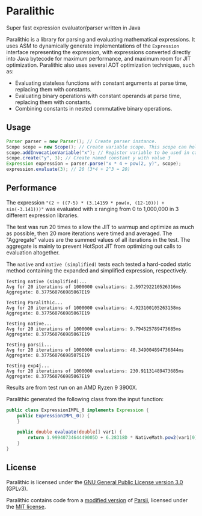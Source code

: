 # Paralithic
Super fast expression evaluator/parser written in Java

Paralithic is a library for parsing and evaluating mathematical expressions. It uses ASM to dynamically
generate implementations of the `Expression` interface representing the expression, with expressions converted directly
into Java bytecode for maximum performance, and maximum room for JIT optimization. Paralithic also uses several AOT
optimization techniques, such as:
* Evaluating stateless functions with constant arguments at parse time, replacing them with constants.
* Evaluating binary operations with constant operands at parse time, replacing them with constants.
* Combining constants in nested commutative binary operations.

## Usage
```java
Parser parser = new Parser(); // Create parser instance.
Scope scope = new Scope(); // Create variable scope. This scope can hold both constants and invocation variables.
scope.addInvocationVariable("x"); // Register variable to be used in calls to #evaluate. Values are passed in the order they are registered.
scope.create("y", 3); // Create named constant y with value 3
Expression expression = parser.parse("x * 4 + pow(2, y)", scope);
expression.evaluate(3); // 20 (3*4 + 2^3 = 20)
```


## Performance
The expression `"(2 + ((7-5) * (3.14159 * pow(x, (12-10))) + sin(-3.141)))"` was evaluated
with x ranging from 0 to 1,000,000 in 3 different expression libraries.

The test was run 20 times to allow the JIT to warmup and optimize as much as possible,
then 20 more iterations were timed and averaged.
The "Aggregate" values are the summed values of all iterations in the test. The aggregate is mainly
to prevent HotSpot JIT from optimizing out calls to evaluation altogether.

The `native` and `native (simplified)` tests each tested a hard-coded static method containing the expanded
and simplified expression, respectively.

```
Testing native (simplified)...
Avg for 20 iterations of 1000000 evaluations: 2.597292210526316ms
Aggregate: 8.377560766985067E19

Testing Paralithic...
Avg for 20 iterations of 1000000 evaluations: 4.923100105263158ms
Aggregate: 8.377560766985067E19

Testing native...
Avg for 20 iterations of 1000000 evaluations: 9.794525789473685ms
Aggregate: 8.377560766985067E19

Testing parsii...
Avg for 20 iterations of 1000000 evaluations: 40.349004894736844ms
Aggregate: 8.377560766985075E19

Testing exp4j...
Avg for 20 iterations of 1000000 evaluations: 230.91131489473685ms
Aggregate: 8.377560766985067E19
```
Results are from test run on an AMD Ryzen 9 3900X.

Paralithic generated the following class from the input function:
```java
public class ExpressionIMPL_0 implements Expression {
    public ExpressionIMPL_0() {
    }

    public double evaluate(double[] var1) {
        return 1.9994073464449005D + 6.28318D * NativeMath.pow2(var1[0]);
    }
}
```

## License
Paralithic is licensed under the 
[GNU General Public License version 3.0](https://www.gnu.org/licenses/gpl-3.0.en.html) (GPLv3).

Paralithic contains code from a [modified version](https://github.com/PolyhedralDev/parsii) of
[Parsii](https://github.com/scireum/parsii), licensed under the [MIT license](https://www.mit.edu/~amini/LICENSE.md).